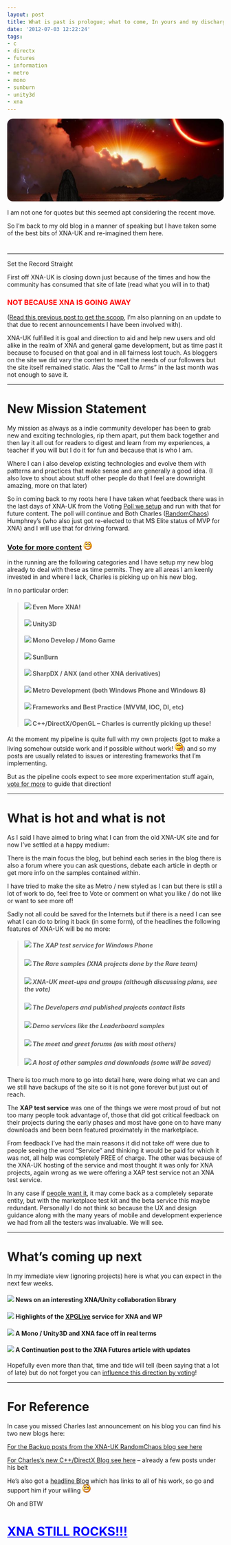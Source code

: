 ```yaml
---
layout: post
title: What is past is prologue; what to come, In yours and my discharge
date: '2012-07-03 12:22:24'
tags:
- c
- directx
- futures
- information
- metro
- mono
- sunburn
- unity3d
- xna
---
```


[![image](/assets/img/wordpress/2012/07/image_thumb142.png "image")](/assets/img/wordpress/2012/07/image139.png)

I am not one for quotes but this seemed apt considering the recent move.

So I’m back to my old blog in a manner of speaking but I have taken some of the best bits of XNA-UK and re-imagined them here.

# 
* * *

Set the Record Straight

First off XNA-UK is closing down just because of the times and how the community has consumed that site of late (read what you will in to that)

### <font color="#ff0000">NOT BECAUSE XNA IS GOING AWAY</font>

([Read this previous post to get the scoop](http://bit.ly/LMAXuy), I’m also planning on an update to that due to recent announcements I have been involved with).

XNA-UK fulfilled it is goal and direction to aid and help new users and old alike in the realm of XNA and general game development, but as time past it because to focused on that goal and in all fairness lost touch.  As bloggers on the site we did vary the content to meet the needs of our followers but the site itself remained static.  Alas the “Call to Arms” in the last month was not enough to save it.

* * *

# New Mission Statement

My mission as always as a indie community developer has been to grab new and exciting technologies, rip them apart, put them back together and then lay it all out for readers to digest and learn from my experiences, a teacher if you will but I do it for fun and because that is who I am. 

Where I can i also develop existing technologies and evolve them with patterns and practices that make sense and are generally a good idea. (I also love to shout about stuff other people do that I feel are downright amazing, more on that later)

So in coming back to my roots here I have taken what feedback there was in the last days of XNA-UK from the Voting [Poll we setup](http://bit.ly/Om9Urz) and run with that for future content.  The poll will continue and Both Charles ([RandomChaos](http://bit.ly/NhHN95)) Humphrey’s (who also just got re-elected to that MS Elite status of MVP for XNA) and I will use that for driving forward.

### [Vote for more content](http://bit.ly/Om9Urz) ![Open-mouthed smile](/assets/img/wordpress/2012/07/wlEmoticon-openmouthedsmile18.png)

in the running are the following categories and I have setup my new blog already to deal with these as time permits.  They are all areas I am keenly invested in and where I lack, Charles is picking up on his new blog.

In no particular order:

> #### ![](http://www.dotnetscraps.com/samples/bullets/025.gif)    Even More XNA!
> 
> #### ![](http://www.dotnetscraps.com/samples/bullets/025.gif)    Unity3D
> 
> #### ![](http://www.dotnetscraps.com/samples/bullets/025.gif)    Mono Develop / Mono Game
> 
> #### ![](http://www.dotnetscraps.com/samples/bullets/025.gif)    SunBurn
> 
> #### ![](http://www.dotnetscraps.com/samples/bullets/025.gif)    SharpDX / ANX (and other XNA derivatives)
> 
> #### ![](http://www.dotnetscraps.com/samples/bullets/025.gif)    Metro Development (both Windows Phone and Windows 8)
> 
> #### ![](http://www.dotnetscraps.com/samples/bullets/025.gif)    Frameworks and Best Practice (MVVM, IOC, DI, etc)
> 
> #### ![](http://www.dotnetscraps.com/samples/bullets/025.gif)    C++/DirectX/OpenGL – Charles is currently picking up these!

At the moment my pipeline is quite full with my own projects (got to make a living somehow outside work and if possible without work! ![Smile with tongue out](/assets/img/wordpress/2012/07/wlEmoticon-smilewithtongueout4.png)) and so my posts are usually related to issues or interesting frameworks that I’m implementing.

But as the pipeline cools expect to see more experimentation stuff again, [vote for more](http://bit.ly/Om9Urz) to guide that direction!

* * *

# What is hot and what is not

As I said I have aimed to bring what I can from the old XNA-UK site and for now I’ve settled at a happy medium:

There is the main focus the blog, but behind each series in the blog there is also a forum where you can ask questions, debate each article in depth or get more info on the samples contained within.

I have tried to make the site as Metro / new styled as I can but there is still a lot of work to do, feel free to Vote or comment on what you like / do not like or want to see more of!

Sadly not all could be saved for the Internets but if there is a need I can see what I can do to bring it back (in some form), of the headlines the following features of XNA-UK will be no more:

 

> ##### ![](http://www.dotnetscraps.com/samples/bullets/026.gif)    The XAP test service for Windows Phone
> 
> ##### ![](http://www.dotnetscraps.com/samples/bullets/026.gif)    The Rare samples (XNA projects done by the Rare team)
> 
> ##### ![](http://www.dotnetscraps.com/samples/bullets/026.gif)    XNA-UK meet-ups and groups (although discussing plans, see the vote)
> 
> ##### ![](http://www.dotnetscraps.com/samples/bullets/026.gif)    The Developers and published projects contact lists
> 
> ##### ![](http://www.dotnetscraps.com/samples/bullets/026.gif)    Demo services like the Leaderboard samples
> 
> ##### ![](http://www.dotnetscraps.com/samples/bullets/026.gif)    The meet and greet forums (as with most others)
> 
> ##### ![](http://www.dotnetscraps.com/samples/bullets/026.gif)    A host of other samples and downloads (some will be saved)

There is too much more to go into detail here, were doing what we can and we still have backups of the site so it is not gone forever but just out of reach.

The **XAP test service** was one of the things we were most proud of but not too many people took advantage of, those that did got critical feedback on their projects during the early phases and most have gone on to have many downloads and been been featured proximately in the marketplace. 

From feedback I’ve had the main reasons it did not take off were due to people seeing the word “Service” and thinking it would be paid for which it was not, all help was completely FREE of charge.  The other was because of the XNA-UK hosting of the service and most thought it was only for XNA projects, again wrong as we were offering a XAP test service not an XNA test service.

In any case if [people want it](http://bit.ly/Om9Urz), it may come back as a completely separate entity, but with the marketplace test kit and the beta service this maybe redundant.  Personally I do not think so because the UX and design guidance along with the many years of mobile and development experience we had from all the testers was invaluable.  We will see.

* * *

# What’s coming up next

In my immediate view (ignoring projects) here is what you can expect in the next few weeks.

#### ![](http://www.dotnetscraps.com/samples/bullets/027.gif)    News on an interesting XNA/Unity collaboration library

#### ![](http://www.dotnetscraps.com/samples/bullets/027.gif)    Highlights of the [XPGLive](http://xpglive.com/) service for XNA and WP

#### ![](http://www.dotnetscraps.com/samples/bullets/027.gif)    A Mono / Unity3D and XNA face off in real terms

#### ![](http://www.dotnetscraps.com/samples/bullets/027.gif)    A Continuation post to the XNA Futures article with updates

 

Hopefully even more than that, time and tide will tell (been saying that a lot of late) but do not forget you can [influence this direction by voting](http://bit.ly/Om9Urz)!

 

* * *

# For Reference

In case you missed Charles last announcement on his blog you can find his two new blogs here:

[For the Backup posts from the XNA-UK RandomChaos blog see here](http://xnauk-randomchaosblogarchive.blogspot.co.uk/)

[For Charles’s new C++/DirectX Blog see here](http://randomchaosdx11adventures.blogspot.co.uk/) – already a few posts under his belt

He’s also got a [headline Blog](http://randomchaosxnaadventures.blogspot.co.uk/) which has links to all of his work, so go and support him if your willing ![Open-mouthed smile](/assets/img/wordpress/2012/07/wlEmoticon-openmouthedsmile18.png)

Oh and BTW

# <font color="#0000ff"><u><font style="font-weight: bold;">XNA STILL ROCKS!!!</font></u></font>
